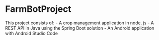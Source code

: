 # FarmBotProject
This project consists of: - A crop management application in node. js - A REST API in Java using the Spring Boot solution - An Android application with Android Studio Code
